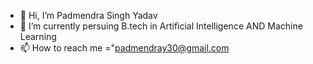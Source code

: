- 👋 Hi, I’m Padmendra Singh Yadav
- 🌱 I’m currently persuing B.tech in Artificial Intelligence AND Machine Learning 
- 📫 How to reach me ="padmendray30@gmail.com
